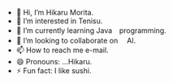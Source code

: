 - 👋 Hi, I’m Hikaru Morita.
- 👀 I’m interested in Tenisu.
- 🌱 I’m currently learning Java　programming.
- 💞️ I’m looking to collaborate on 　Al.
- 📫 How to reach me e-mail.
- 😄 Pronouns: ...Hikaru.
- ⚡ Fun fact: I like sushi.

<!---
hikaru2Morita/hikaru2Morita is a ✨ special ✨ repository because its `README.md` (this file) appears on your GitHub profile.
You can click the Preview link to take a look at your changes.
--->
